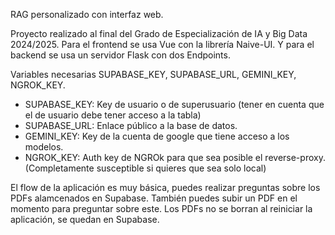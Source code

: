RAG personalizado con interfaz web.

Proyecto realizado al final del Grado de Especialización de IA y Big Data 2024/2025.
Para el frontend se usa Vue con la librería Naive-UI. Y para el backend se usa un servidor Flask con dos Endpoints.

Variables necesarias SUPABASE_KEY, SUPABASE_URL, GEMINI_KEY, NGROK_KEY.
  - SUPABASE_KEY: Key de usuario o de superusuario (tener en cuenta que el de usuario debe tener acceso a la tabla)
  - SUPABASE_URL: Enlace público a la base de datos.
  - GEMINI_KEY: Key de la cuenta de google que tiene acceso a los modelos.
  - NGROK_KEY: Auth key de NGROk para que sea posible el reverse-proxy. (Completamente susceptible si quieres que sea solo local)

El flow de la aplicación es muy básica, puedes realizar preguntas sobre los PDFs alamcenados en Supabase. También puedes subir un PDF en el momento
para preguntar sobre este. Los PDFs no se borran al reiniciar la aplicación, se quedan en Supabase.
